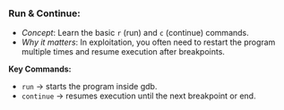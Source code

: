 ### Run & Continue:
- *Concept*: Learn the basic `r` (run) and `c` (continue) commands.
- *Why it matters*: In exploitation, you often need to restart the program multiple times and resume execution after breakpoints.

**Key Commands:**
- `run` → starts the program inside gdb.
- `continue` → resumes execution until the next breakpoint or end.
